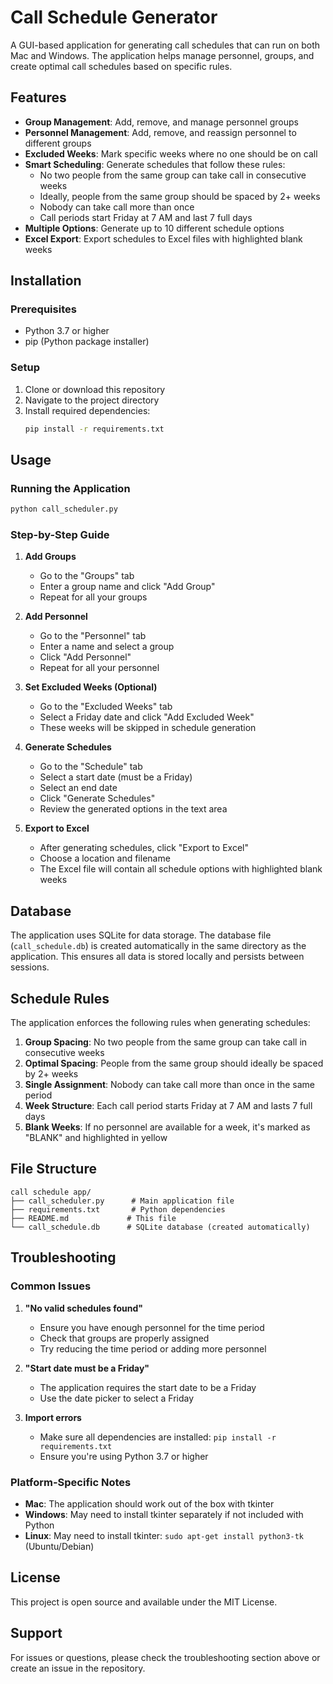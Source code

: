 # Call Schedule Generator

A GUI-based application for generating call schedules that can run on both Mac and Windows. The application helps manage personnel, groups, and create optimal call schedules based on specific rules.

## Features

- **Group Management**: Add, remove, and manage personnel groups
- **Personnel Management**: Add, remove, and reassign personnel to different groups
- **Excluded Weeks**: Mark specific weeks where no one should be on call
- **Smart Scheduling**: Generate schedules that follow these rules:
  - No two people from the same group can take call in consecutive weeks
  - Ideally, people from the same group should be spaced by 2+ weeks
  - Nobody can take call more than once
  - Call periods start Friday at 7 AM and last 7 full days
- **Multiple Options**: Generate up to 10 different schedule options
- **Excel Export**: Export schedules to Excel files with highlighted blank weeks

## Installation

### Prerequisites
- Python 3.7 or higher
- pip (Python package installer)

### Setup
1. Clone or download this repository
2. Navigate to the project directory
3. Install required dependencies:
   ```bash
   pip install -r requirements.txt
   ```

## Usage

### Running the Application
```bash
python call_scheduler.py
```

### Step-by-Step Guide

1. **Add Groups**
   - Go to the "Groups" tab
   - Enter a group name and click "Add Group"
   - Repeat for all your groups

2. **Add Personnel**
   - Go to the "Personnel" tab
   - Enter a name and select a group
   - Click "Add Personnel"
   - Repeat for all your personnel

3. **Set Excluded Weeks (Optional)**
   - Go to the "Excluded Weeks" tab
   - Select a Friday date and click "Add Excluded Week"
   - These weeks will be skipped in schedule generation

4. **Generate Schedules**
   - Go to the "Schedule" tab
   - Select a start date (must be a Friday)
   - Select an end date
   - Click "Generate Schedules"
   - Review the generated options in the text area

5. **Export to Excel**
   - After generating schedules, click "Export to Excel"
   - Choose a location and filename
   - The Excel file will contain all schedule options with highlighted blank weeks

## Database

The application uses SQLite for data storage. The database file (`call_schedule.db`) is created automatically in the same directory as the application. This ensures all data is stored locally and persists between sessions.

## Schedule Rules

The application enforces the following rules when generating schedules:

1. **Group Spacing**: No two people from the same group can take call in consecutive weeks
2. **Optimal Spacing**: People from the same group should ideally be spaced by 2+ weeks
3. **Single Assignment**: Nobody can take call more than once in the same period
4. **Week Structure**: Each call period starts Friday at 7 AM and lasts 7 full days
5. **Blank Weeks**: If no personnel are available for a week, it's marked as "BLANK" and highlighted in yellow

## File Structure

```
call schedule app/
├── call_scheduler.py      # Main application file
├── requirements.txt       # Python dependencies
├── README.md             # This file
└── call_schedule.db      # SQLite database (created automatically)
```

## Troubleshooting

### Common Issues

1. **"No valid schedules found"**
   - Ensure you have enough personnel for the time period
   - Check that groups are properly assigned
   - Try reducing the time period or adding more personnel

2. **"Start date must be a Friday"**
   - The application requires the start date to be a Friday
   - Use the date picker to select a Friday

3. **Import errors**
   - Make sure all dependencies are installed: `pip install -r requirements.txt`
   - Ensure you're using Python 3.7 or higher

### Platform-Specific Notes

- **Mac**: The application should work out of the box with tkinter
- **Windows**: May need to install tkinter separately if not included with Python
- **Linux**: May need to install tkinter: `sudo apt-get install python3-tk` (Ubuntu/Debian)

## License

This project is open source and available under the MIT License.

## Support

For issues or questions, please check the troubleshooting section above or create an issue in the repository. 